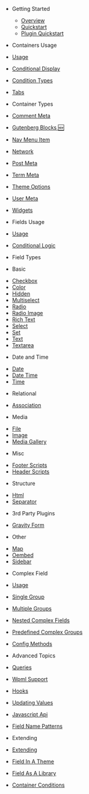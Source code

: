 <details style="display: none;">
  <summary><strong>Switch Version (Click to expand)</strong></summary>

  <ul style="margin-left: 30px;">
    <li><a href="#">master</a></li>
    <li><a href="#">v3.0</a></li>
    <li><a href="#">v2.2</a></li>
    <li><a href="#">v2.1</a></li>
    <li><a href="#">v2.0</a></li>
    <li><a href="#">v1.6</a></li>
    <li><a href="#">v1.4</a></li>
  </ul>

  ---
</details>

* Getting Started

  * [Overview](overview.md)
  * [Quickstart](quickstart.md)
  * [Plugin Quickstart](plugin-quickstart.md)

* Containers Usage

 * [Usage](containers/usage.md)
 * [Conditional Display](containers/conditional-display.md)
 * [Condition Types](containers/condition-types.md)
 * [Tabs](containers/tabs.md)

* Container Types

 * [Comment Meta](containers/comment-meta.md)
 * [Gutenberg Blocks :new:](containers/gutenberg-blocks.md)
 * [Nav Menu Item](containers/nav-menu-item.md)
 * [Network](containers/network.md)
 * [Post Meta](containers/post-meta.md)
 * [Term Meta](containers/term-meta.md)
 * [Theme Options](containers/theme-options.md)
 * [User Meta](containers/user-meta.md)
 * [Widgets](containers/widgets.md)

* Fields Usage

 * [Usage](fields/usage.md)
 * [Conditional Logic](fields/conditional-logic.md)

* Field Types

 * Basic
  - [Checkbox](fields/checkbox.md)
  - [Color](fields/color.md)
  - [Hidden](fields/hidden.md)
  - [Multiselect](fields/multiselect.md)
  - [Radio](fields/radio.md)
  - [Radio Image](fields/radio-image.md)
  - [Rich Text](fields/rich-text.md)
  - [Select](fields/select.md)
  - [Set](fields/set.md)
  - [Text](fields/text.md)
  - [Textarea](fields/textarea.md)

 * Date and Time
  - [Date](fields/date.md)
  - [Date Time](fields/date-time.md)
  - [Time](fields/time.md)

 * Relational
  - [Association](fields/association.md)

 * Media
  - [File](fields/file.md)
  - [Image](fields/image.md)
  - [Media Gallery](fields/media-gallery.md)

 * Misc
  - [Footer Scripts](fields/footer-scripts.md)
  - [Header Scripts](fields/header-scripts.md)

 * Structure
  - [Html](fields/html.md)
  - [Separator](fields/separator.md)

 * 3rd Party Plugins
  - [Gravity Form](fields/gravity-form.md)

 * Other
  - [Map](fields/map.md)
  - [Oembed](fields/oembed.md)
  - [Sidebar](fields/sidebar.md)

* Complex Field

 * [Usage](complex-field/usage.md)
 * [Single Group](complex-field/single-group.md)
 * [Multiple Groups](complex-field/multiple-groups.md)
 * [Nested Complex Fields](complex-field/nested-complex-fields.md)
 * [Predefined Complex Groups](complex-field/predefined-complex-groups.md)
 * [Config Methods](complex-field/config-methods.md)

* Advanced Topics

 * [Queries](advanced-topics/queries.md)
 * [Wpml Support](advanced-topics/wpml-support.md)
 * [Hooks](advanced-topics/hooks.md)
 * [Updating Values](advanced-topics/updating-values.md)
 * [Javascript Api](advanced-topics/javascript-api.md)
 * [Field Name Patterns](advanced-topics/field-name-patterns.md)

* Extending

 * [Extending](extending/extending.md)
 * [Field In A Theme](extending/field-in-a-theme.md)
 * [Field As A Library](extending/field-as-a-library.md)
 * [Container Conditions](extending/container-conditions.md)
